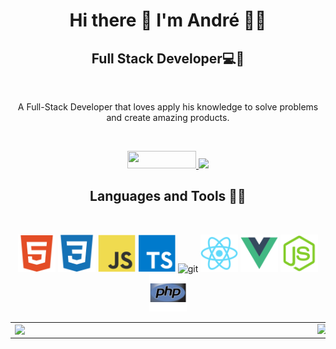 <h1 align='center'>
  Hi there 👋 I'm André 👨‍💻
</h1>
<h2 align="center">Full Stack Developer💻🚀</h2>
<br>
<p align="center">A Full-Stack Developer that loves apply his knowledge to solve problems and create amazing products.</p>
<br>
<p align='center'>
  <a href='mailto:andre_ramosdovale@outlook.com'>
		<img width="110" height="28" src="https://img.shields.io/badge/-email-%23333?style=for-the-badge&logo=gmail&logoColor=white" target="_blank">
	</a>
	<a href="https://www.linkedin.com/in/andre-ramos-do-vale-671977144/">
    <img src="https://img.shields.io/badge/linkedin-%230077B5.svg?&style=for-the-badge&logo=linkedin&logoColor=white" />
  </a>
</p>
<h2 align='center'> Languages and Tools 🔧🔨 </h2>
<br>
<p align="center" margin="100px">
<img transform= "scale(0.7)" src="https://raw.githubusercontent.com/devicons/devicon/master/icons/html5/html5-plain.svg" alt="html5" padding="10px"  width="60" height="60"/>
<img src="https://raw.githubusercontent.com/devicons/devicon/master/icons/css3/css3-plain.svg" alt="css3" padding="10px"  width="60" height="60"/>
<img src="https://raw.githubusercontent.com/devicons/devicon/master/icons/javascript/javascript-original.svg" padding="10px" alt="javascript" width="60" height="60"/>
<img src="https://raw.githubusercontent.com/devicons/devicon/master/icons/typescript/typescript-plain.svg" alt="react" padding="10px" width="60" height="60"/>
<img src="https://www.vectorlogo.zone/logos/git-scm/git-scm-icon.svg" alt="git" width="60" height="60"/>
<img src="https://raw.githubusercontent.com/devicons/devicon/master/icons/react/react-original.svg" alt="react" padding="10px" width="60" height="60"/>
<img src="https://raw.githubusercontent.com/devicons/devicon/master/icons/vuejs/vuejs-original.svg" alt="vuejs" padding="10px" width="60" height="60"/>
<img src="https://raw.githubusercontent.com/devicons/devicon/master/icons/nodejs/nodejs-original.svg" alt="nodejs" padding="10px" width="60" height="60"/>
<img src="https://raw.githubusercontent.com/devicons/devicon/master/icons/php/php-original.svg" alt="php" padding="10px" width="60" height="60"/>
<br>
<center>
	<table>
		<tr>
			<td><img width="470px" align="left" src="https://github-readme-stats.vercel.app/api?username=andreramosdovale&show_icons=true&theme=dark" /></td>
			<td><img width="470px" align="rigth" src="https://github-readme-stats.vercel.app/api/top-langs/?username=andreramosdovale&layout=compact&langs_count=20&theme=dark"/></td>
		</tr>
	</table>
</center>
